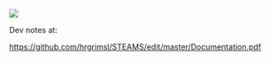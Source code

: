 <img src = "https://travis-ci.com/hrgrimsl/STEAMS.svg?token=y5H9g77PxszWJHZmEWzC&branch=master">

Dev notes at:

https://github.com/hrgrimsl/STEAMS/edit/master/Documentation.pdf
